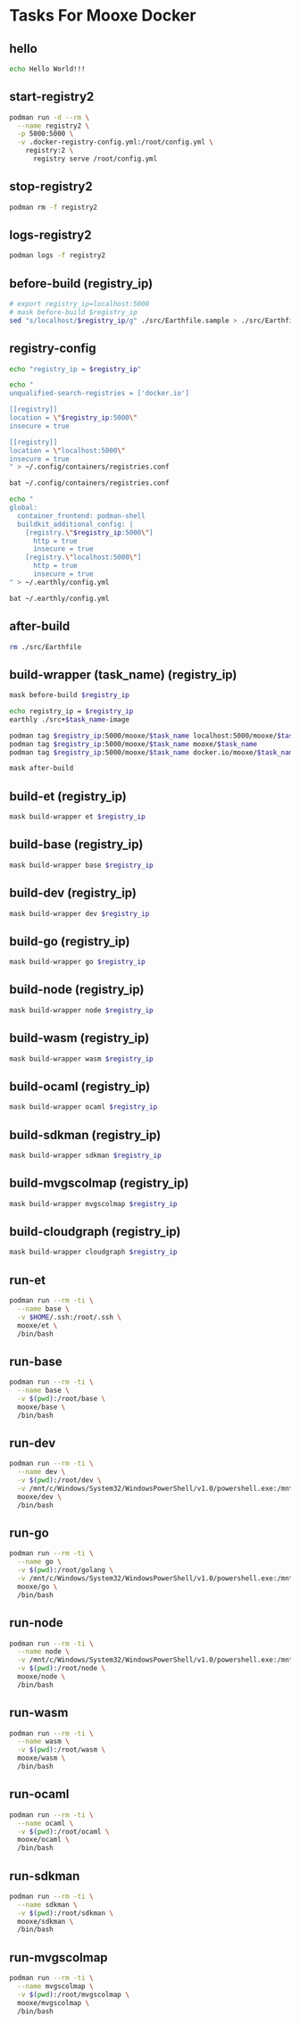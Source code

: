 # Tasks For Mooxe Docker

## hello

```sh
echo Hello World!!!
```

## start-registry2

```sh
podman run -d --rm \
  --name registry2 \
  -p 5000:5000 \
  -v .docker-registry-config.yml:/root/config.yml \
    registry:2 \
      registry serve /root/config.yml
```

## stop-registry2

```sh
podman rm -f registry2
```

## logs-registry2

```sh
podman logs -f registry2
```

## before-build (registry_ip)

```bash
# export registry_ip=localhost:5000
# mask before-build $registry_ip
sed "s/localhost/$registry_ip/g" ./src/Earthfile.sample > ./src/Earthfile
```

## registry-config

```bash
echo "registry_ip = $registry_ip"

echo "
unqualified-search-registries = ['docker.io']

[[registry]]
location = \"$registry_ip:5000\"
insecure = true

[[registry]]
location = \"localhost:5000\"
insecure = true
" > ~/.config/containers/registries.conf

bat ~/.config/containers/registries.conf

echo "
global:
  container_frontend: podman-shell
  buildkit_additional_config: |
    [registry.\"$registry_ip:5000\"]
      http = true
      insecure = true
    [registry.\"localhost:5000\"]
      http = true
      insecure = true
" > ~/.earthly/config.yml

bat ~/.earthly/config.yml
```

## after-build

```bash
rm ./src/Earthfile
```

## build-wrapper (task_name) (registry_ip)

```bash
mask before-build $registry_ip

echo registry_ip = $registry_ip
earthly ./src+$task_name-image

podman tag $registry_ip:5000/mooxe/$task_name localhost:5000/mooxe/$task_name
podman tag $registry_ip:5000/mooxe/$task_name mooxe/$task_name
podman tag $registry_ip:5000/mooxe/$task_name docker.io/mooxe/$task_name

mask after-build
```

## build-et (registry_ip)

```bash
mask build-wrapper et $registry_ip
```

## build-base (registry_ip)

```bash
mask build-wrapper base $registry_ip
```

## build-dev (registry_ip)

```sh
mask build-wrapper dev $registry_ip
```

## build-go (registry_ip)

```sh
mask build-wrapper go $registry_ip
```

## build-node (registry_ip)

```sh
mask build-wrapper node $registry_ip
```

## build-wasm (registry_ip)

```sh
mask build-wrapper wasm $registry_ip
```

## build-ocaml (registry_ip)

```sh
mask build-wrapper ocaml $registry_ip
```

## build-sdkman (registry_ip)

```sh
mask build-wrapper sdkman $registry_ip
```

## build-mvgscolmap (registry_ip)

```sh
mask build-wrapper mvgscolmap $registry_ip
```

## build-cloudgraph (registry_ip)

```sh
mask build-wrapper cloudgraph $registry_ip
```

## run-et

```sh
podman run --rm -ti \
  --name base \
  -v $HOME/.ssh:/root/.ssh \
  mooxe/et \
  /bin/bash
```

## run-base

```sh
podman run --rm -ti \
  --name base \
  -v $(pwd):/root/base \
  mooxe/base \
  /bin/bash
```

## run-dev

```sh
podman run --rm -ti \
  --name dev \
  -v $(pwd):/root/dev \
  -v /mnt/c/Windows/System32/WindowsPowerShell/v1.0/powershell.exe:/mnt/c/Windows/System32/WindowsPowerShell/v1.0/powershell.exe \
  mooxe/dev \
  /bin/bash
```

## run-go

```sh
podman run --rm -ti \
  --name go \
  -v $(pwd):/root/golang \
  -v /mnt/c/Windows/System32/WindowsPowerShell/v1.0/powershell.exe:/mnt/c/Windows/System32/WindowsPowerShell/v1.0/powershell.exe \
  mooxe/go \
  /bin/bash
```

## run-node

```sh
podman run --rm -ti \
  --name node \
  -v /mnt/c/Windows/System32/WindowsPowerShell/v1.0/powershell.exe:/mnt/c/Windows/System32/WindowsPowerShell/v1.0/powershell.exe \
  -v $(pwd):/root/node \
  mooxe/node \
  /bin/bash
```

## run-wasm

```sh
podman run --rm -ti \
  --name wasm \
  -v $(pwd):/root/wasm \
  mooxe/wasm \
  /bin/bash
```

## run-ocaml

```sh
podman run --rm -ti \
  --name ocaml \
  -v $(pwd):/root/ocaml \
  mooxe/ocaml \
  /bin/bash
```

## run-sdkman

```sh
podman run --rm -ti \
  --name sdkman \
  -v $(pwd):/root/sdkman \
  mooxe/sdkman \
  /bin/bash
```

## run-mvgscolmap

```sh
podman run --rm -ti \
  --name mvgscolmap \
  -v $(pwd):/root/mvgscolmap \
  mooxe/mvgscolmap \
  /bin/bash
```
